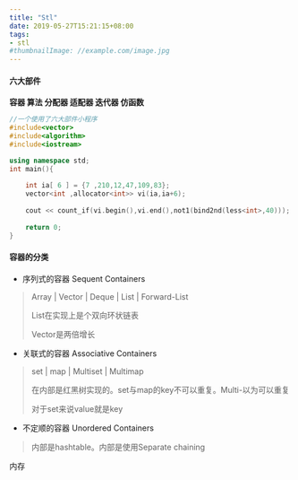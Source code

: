 ```yaml
---
title: "Stl"
date: 2019-05-27T15:21:15+08:00
tags:
- stl
#thumbnailImage: //example.com/image.jpg
---
```


<!--more-->

#### 六大部件

**容器 算法 分配器 适配器 迭代器 仿函数**

````c++
//一个使用了六大部件小程序
#include<vector>
#include<algorithm>
#include<iostream>

using namespace std;
int main(){
    
    int ia[ 6 ] = {7 ,210,12,47,109,83};
    vector<int ,allocator<int>> vi(ia,ia+6);
    
    cout << count_if(vi.begin(),vi.end(),not1(bind2nd(less<int>,40)));
    
    return 0;
}
````

#### 容器的分类

+ 序列式的容器 Sequent Containers

> Array  |  Vector | Deque | List | Forward-List
>
> List在实现上是个双向环状链表
>
> Vector是两倍增长

+ 关联式的容器 Associative Containers

> set | map | Multiset | Multimap 
>
> 在内部是红黑树实现的。set与map的key不可以重复。Multi-以为可以重复
>
> 对于set来说value就是key

+ 不定顺的容器 Unordered Containers

> 内部是hashtable。内部是使用Separate chaining

内存